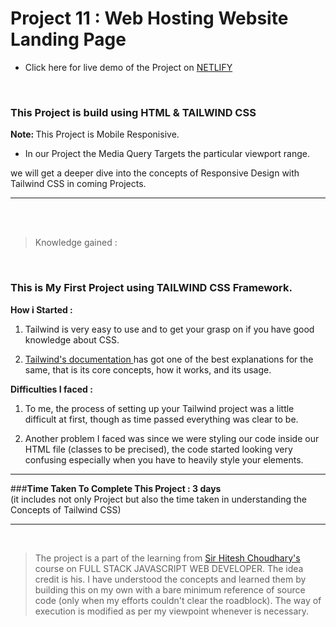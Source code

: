 # Project 11 : Web Hosting Website  Landing Page

- Click here for live demo of the Project on [ NETLIFY ](https://parikshit-tailwind-11.netlify.app/ "Parikshit Project 11")

<br/>

###  This Project is build using HTML & TAILWIND CSS  

<b> Note: </b>  This Project is Mobile Responisive. 
 - In our Project the Media Query Targets  the particular viewport range.
 
we will get a deeper dive into the concepts of Responsive Design with Tailwind CSS in coming Projects.
***

<br/>


<br/>

>Knowledge gained :

<br/>

### This is My First Project using TAILWIND CSS Framework.

<b>How i Started :</b>

1. Tailwind is very easy to use and to get your grasp on if you have good knowledge about CSS.

2. [ Tailwind's documentation ](https://tailwindcss.com/docs/installation) has got one of the best explanations for the same, that is its core concepts, how it works, and its usage.

<b>Difficulties I faced :</b>

1. To me, the process of setting up your Tailwind project was a little difficult at first, though as time passed everything was clear to be.


2. Another problem I faced was since we were styling our code inside our HTML file (classes to be precised), the code started looking very confusing especially when you have to heavily style your elements.

***

###<b>Time Taken To Complete This Project : 3 days </b> 
<br/> (it includes not only Project but also the time taken in understanding the Concepts of Tailwind CSS)

***

<br>

>The project is a part of the learning from  [ Sir Hitesh Choudhary's ](https://github.com/hiteshchoudhary) course on FULL STACK JAVASCRIPT WEB DEVELOPER. The idea credit is his. I have understood the concepts and learned them by building this on my own with a bare minimum reference of source code (only when my efforts couldn't clear the roadblock). The way of execution is modified as per my viewpoint whenever is necessary.









